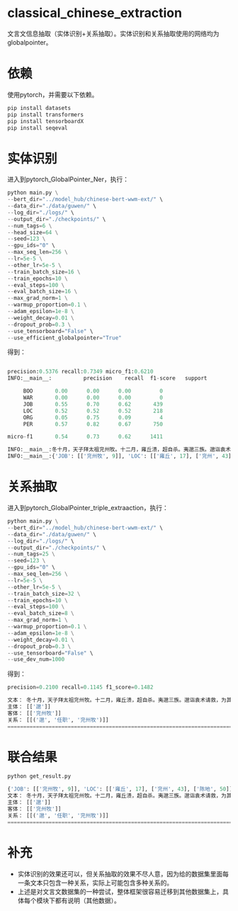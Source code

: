# classical_chinese_extraction
文言文信息抽取（实体识别+关系抽取）。实体识别和关系抽取使用的网络均为globalpointer。

# 依赖

使用pytorch，并需要以下依赖。

```python
pip install datasets
pip install transformers
pip install tensorboardX
pip install seqeval
```

# 实体识别

进入到pytorch_GlobalPointer_Ner，执行：

```python
python main.py \
--bert_dir="../model_hub/chinese-bert-wwm-ext/" \
--data_dir="./data/guwen/" \
--log_dir="./logs/" \
--output_dir="./checkpoints/" \
--num_tags=6 \
--head_size=64 \
--seed=123 \
--gpu_ids="0" \
--max_seq_len=256 \
--lr=5e-5 \
--other_lr=5e-5 \
--train_batch_size=16 \
--train_epochs=10 \
--eval_steps=100 \
--eval_batch_size=16 \
--max_grad_norm=1 \
--warmup_proportion=0.1 \
--adam_epsilon=1e-8 \
--weight_decay=0.01 \
--dropout_prob=0.3 \
--use_tensorboard="False" \
--use_efficient_globalpointer="True"
```

得到：

```python

precision:0.5376 recall:0.7349 micro_f1:0.6210
INFO:__main__:          precision    recall  f1-score   support

     BOO       0.00      0.00      0.00         0
     WAR       0.00      0.00      0.00         0
     JOB       0.55      0.70      0.62       439
     LOC       0.52      0.52      0.52       218
     ORG       0.05      0.75      0.09         4
     PER       0.57      0.82      0.67       750

micro-f1       0.54      0.73      0.62      1411

INFO:__main__:冬十月，天子拜太祖兖州牧。十二月，雍丘溃，超自杀。夷邈三族。邈诣袁术请救，为其众所杀，兖州平，遂东略陈地。
INFO:__main__:{'JOB': [['兖州牧', 9]], 'LOC': [['雍丘', 17], ['兖州', 43], ['陈地', 50]], 'PER': [['天子', 4], ['太祖', 7], ['超', 21], ['邈', 26], ['邈', 30], ['袁术', 32]]}
```

# 关系抽取

进入到pytorch_GlobalPointer_triple_extraaction，执行：

```python
python main.py \
--bert_dir="../model_hub/chinese-bert-wwm-ext/" \
--data_dir="./data/guwen/" \
--log_dir="./logs/" \
--output_dir="./checkpoints/" \
--num_tags=25 \
--seed=123 \
--gpu_ids="0" \
--max_seq_len=256 \
--lr=5e-5 \
--other_lr=5e-5 \
--train_batch_size=32 \
--train_epochs=10 \
--eval_steps=100 \
--eval_batch_size=8 \
--max_grad_norm=1 \
--warmup_proportion=0.1 \
--adam_epsilon=1e-8 \
--weight_decay=0.01 \
--dropout_prob=0.3 \
--use_tensorboard="False" \
--use_dev_num=1000
```

得到：

```python
precision=0.2100 recall=0.1145 f1_score=0.1482

文本： 冬十月，天子拜太祖兖州牧。十二月，雍丘溃，超自杀。夷邈三族。邈诣袁术请救，为其众所杀，兖州平，遂东略陈地。
主体： [['邈']]
客体： [['兖州牧']]
关系： [[('邈', '任职', '兖州牧')]]
====================================================================================================
```

# 联合结果

```python
python get_result.py

{'JOB': [['兖州牧', 9]], 'LOC': [['雍丘', 17], ['兖州', 43], ['陈地', 50]], 'PER': [['天子', 4], ['太祖', 7], ['超', 21], ['邈', 26], ['邈', 30], ['袁术', 32]]}
文本： 冬十月，天子拜太祖兖州牧。十二月，雍丘溃，超自杀。夷邈三族。邈诣袁术请救，为其众所杀，兖州平，遂东略陈地。
主体： [['邈']]
客体： [['兖州牧']]
关系： [[('邈', '任职', '兖州牧')]]
====================================================================================================
```

# 补充

- 实体识别的效果还可以，但关系抽取的效果不尽人意，因为给的数据集里面每一条文本只包含一种关系，实际上可能包含多种关系的。
- 上述是对文言文数据集的一种尝试，整体框架很容易迁移到其他数据集上，具体每个模块下都有说明（其他数据）。
